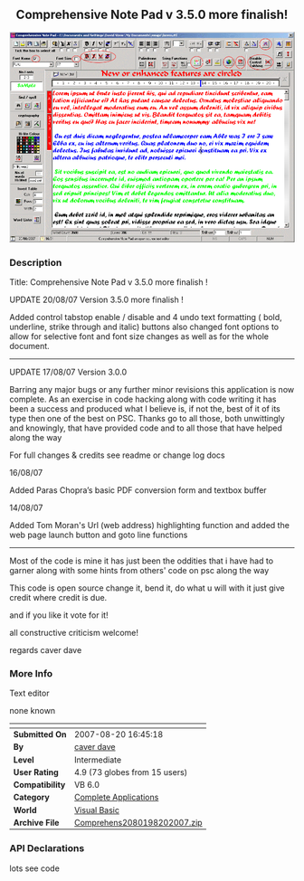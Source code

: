 ﻿<div align="center">

## Comprehensive Note Pad v 3\.5\.0 more finalish\!

<img src="PIC20078201735499974.gif">
</div>

### Description

Title: Comprehensive Note Pad v 3.5.0 more finalish !

UPDATE 20/08/07 Version 3.5.0 more finalish !

Added control tabstop enable / disable and 4 undo text formatting ( bold, underline, strike through and italic) buttons also changed font options to allow for selective font and font size changes as well as for the whole document.

----

UPDATE 17/08/07 Version 3.0.0

Barring any major bugs or any further minor revisions this application is now complete. As an exercise in code hacking along with code writing it has been a success and produced what I believe is, if not the, best of it of its type then one of the best on PSC. Thanks go to all those, both unwittingly and knowingly, that have provided code and to all those that have helped along the way

For full changes &amp; credits see readme or change log docs

16/08/07

Added Paras Chopra&#8217;s basic PDF conversion form and textbox buffer

14/08/07

Added Tom Moran's Url (web address) highlighting function and added the web page launch button and goto line functions

----

Most of the code is mine it has just been the oddities that i have had to garner along with some hints from others' code on psc along the way

This code is open source change it, bend it, do what u will with it just give credit where credit is due.

and if you like it vote for it!

all constructive criticism welcome!

regards caver dave
 
### More Info
 
Text editor

none known


<span>             |<span>
---                |---
**Submitted On**   |2007-08-20 16:45:18
**By**             |[caver dave](https://github.com/Planet-Source-Code/PSCIndex/blob/master/ByAuthor/caver-dave.md)
**Level**          |Intermediate
**User Rating**    |4.9 (73 globes from 15 users)
**Compatibility**  |VB 6\.0
**Category**       |[Complete Applications](https://github.com/Planet-Source-Code/PSCIndex/blob/master/ByCategory/complete-applications__1-27.md)
**World**          |[Visual Basic](https://github.com/Planet-Source-Code/PSCIndex/blob/master/ByWorld/visual-basic.md)
**Archive File**   |[Comprehens2080198202007\.zip](https://github.com/Planet-Source-Code/caver-dave-comprehensive-note-pad-v-3-5-0-more-finalish__1-67865/archive/master.zip)

### API Declarations

lots see code






